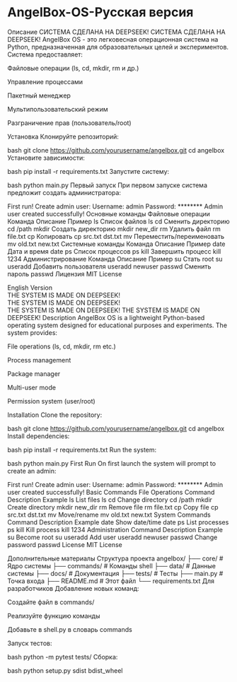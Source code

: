 # AngelBox-OS-Русская версия
Описание   СИСТЕМА СДЕЛАНА НА DEEPSEEK!  СИСТЕМА СДЕЛАНА НА DEEPSEEK!
AngelBox OS - это легковесная операционная система на Python, предназначенная для образовательных целей и экспериментов. Система предоставляет:

Файловые операции (ls, cd, mkdir, rm и др.)

Управление процессами

Пакетный менеджер

Мультипользовательский режим

Разграничение прав (пользователь/root)

Установка
Клонируйте репозиторий:

bash
git clone https://github.com/yourusername/angelbox.git
cd angelbox
Установите зависимости:

bash
pip install -r requirements.txt
Запустите систему:

bash
python main.py
Первый запуск
При первом запуске система предложит создать администратора:

First run! Create admin user:
Username: admin
Password: ********
Admin user created successfully!
Основные команды
Файловые операции
Команда	Описание	Пример
ls	Список файлов	ls
cd	Сменить директорию	cd /path
mkdir	Создать директорию	mkdir new_dir
rm	Удалить файл	rm file.txt
cp	Копировать	cp src.txt dst.txt
mv	Переместить/переименовать	mv old.txt new.txt
Системные команды
Команда	Описание	Пример
date	Дата и время	date
ps	Список процессов	ps
kill	Завершить процесс	kill 1234
Администрирование
Команда	Описание	Пример
su	Стать root	su
useradd	Добавить пользователя	useradd newuser
passwd	Сменить пароль	passwd
Лицензия
MIT License

English Version    
THE SYSTEM IS MADE ON DEEPSEEK!          
THE SYSTEM IS MADE ON DEEPSEEK!          
THE SYSTEM IS MADE ON DEEPSEEK!
THE SYSTEM IS MADE ON DEEPSEEK!
Description
AngelBox OS is a lightweight Python-based operating system designed for educational purposes and experiments. The system provides:

File operations (ls, cd, mkdir, rm etc.)

Process management

Package manager

Multi-user mode

Permission system (user/root)

Installation
Clone the repository:

bash
git clone https://github.com/yourusername/angelbox.git
cd angelbox
Install dependencies:

bash
pip install -r requirements.txt
Run the system:

bash
python main.py
First Run
On first launch the system will prompt to create an admin:

First run! Create admin user:
Username: admin
Password: ********
Admin user created successfully!
Basic Commands
File Operations
Command	Description	Example
ls	List files	ls
cd	Change directory	cd /path
mkdir	Create directory	mkdir new_dir
rm	Remove file	rm file.txt
cp	Copy file	cp src.txt dst.txt
mv	Move/rename	mv old.txt new.txt
System Commands
Command	Description	Example
date	Show date/time	date
ps	List processes	ps
kill	Kill process	kill 1234
Administration
Command	Description	Example
su	Become root	su
useradd	Add user	useradd newuser
passwd	Change password	passwd
License
MIT License

Дополнительные материалы
Структура проекта
angelbox/
├── core/           # Ядро системы
├── commands/       # Команды shell
├── data/           # Данные системы
├── docs/           # Документация
├── tests/          # Тесты
├── main.py         # Точка входа
├── README.md       # Этот файл
└── requirements.txt
Для разработчиков
Добавление новых команд:

Создайте файл в commands/

Реализуйте функцию команды

Добавьте в shell.py в словарь commands

Запуск тестов:

bash
python -m pytest tests/
Сборка:

bash
python setup.py sdist bdist_wheel
